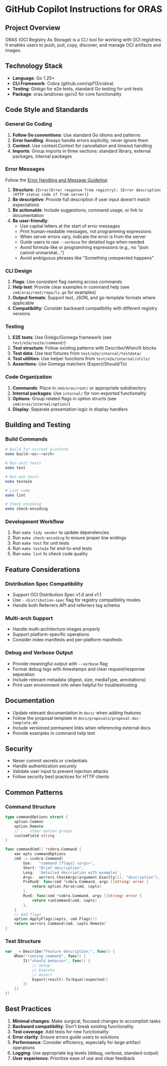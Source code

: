 # GitHub Copilot Instructions for ORAS

## Project Overview

ORAS (OCI Registry As Storage) is a CLI tool for working with OCI registries. It enables users to push, pull, copy, discover, and manage OCI artifacts and images.

## Technology Stack

- **Language**: Go 1.25+
- **CLI Framework**: Cobra (github.com/spf13/cobra)
- **Testing**: Ginkgo for e2e tests, standard Go testing for unit tests
- **Package**: oras.land/oras-go/v2 for core functionality

## Code Style and Standards

### General Go Coding

1. **Follow Go conventions**: Use standard Go idioms and patterns
2. **Error handling**: Always handle errors explicitly, never ignore them
3. **Context**: Use context.Context for cancellation and timeout handling
4. **Imports**: Group imports in three sections: standard library, external packages, internal packages

### Error Messages

Follow the [Error Handling and Message Guideline](../docs/proposals/error-handling-guideline.md):

1. **Structure**: `{Error|Error response from registry}: {Error description (HTTP status code if from server)}`
2. **Be descriptive**: Provide full description if user input doesn't match expectations
3. **Be actionable**: Include suggestions, command usage, or link to documentation
4. **Be user-friendly**:
   - Use capital letters at the start of error messages
   - Print human-readable messages, not programming expressions
   - When server errors vary, indicate the error is from the server
   - Guide users to use `--verbose` for detailed logs when needed
   - Avoid formula-like or programming expressions (e.g., no "json: cannot unmarshal...")
   - Avoid ambiguous phrases like "Something unexpected happens"

### CLI Design

1. **Flags**: Use consistent flag naming across commands
2. **Help text**: Provide clear examples in command help (see `cmd/oras/root/repo/ls.go` for examples)
3. **Output formats**: Support text, JSON, and go-template formats where applicable
4. **Compatibility**: Consider backward compatibility with different registry versions

### Testing

1. **E2E tests**: Use Ginkgo/Gomega framework (see `test/e2e/suite/command/`)
2. **Test structure**: Follow existing patterns with Describe/When/It blocks
3. **Test data**: Use test fixtures from `test/e2e/internal/testdata/`
4. **Test utilities**: Use helper functions from `test/e2e/internal/utils/`
5. **Assertions**: Use Gomega matchers (Expect/Should/To)

### Code Organization

1. **Commands**: Place in `cmd/oras/root/` or appropriate subdirectory
2. **Internal packages**: Use `internal/` for non-exported functionality
3. **Options**: Group related flags in option structs (see `cmd/oras/internal/option/`)
4. **Display**: Separate presentation logic in display handlers

## Building and Testing

### Build Commands

```bash
# Build for current platform
make build-<os>-<arch>

# Run unit tests
make test

# Run e2e tests
make teste2e

# Lint code
make lint

# Check encoding
make check-encoding
```

### Development Workflow

1. Run `make tidy vendor` to update dependencies
2. Run `make check-encoding` to ensure proper line endings
3. Run `make test` for unit tests
4. Run `make teste2e` for end-to-end tests
5. Run `make lint` to check code quality

## Feature Considerations

### Distribution Spec Compatibility

- Support OCI Distribution Spec v1.0 and v1.1
- Use `--distribution-spec` flag for registry compatibility modes
- Handle both Referrers API and referrers tag schema

### Multi-arch Support

- Handle multi-architecture images properly
- Support platform-specific operations
- Consider index manifests and per-platform manifests

### Debug and Verbose Output

- Provide meaningful output with `--verbose` flag
- Format debug logs with timestamps and clear request/response separation
- Include relevant metadata (digest, size, mediaType, annotations)
- Print user environment info when helpful for troubleshooting

## Documentation

- Update relevant documentation in `docs/` when adding features
- Follow the proposal template in `docs/proposals/proposal-doc-template.md`
- Include versioned permanent links when referencing external docs
- Provide examples in command help text

## Security

- Never commit secrets or credentials
- Handle authentication securely
- Validate user input to prevent injection attacks
- Follow security best practices for HTTP clients

## Common Patterns

### Command Structure

```go
type commandOptions struct {
    option.Common
    option.Remote
    // ... other option groups
    customField string
}

func commandCmd() *cobra.Command {
    var opts commandOptions
    cmd := &cobra.Command{
        Use:   "command [flags] <args>",
        Short: "Brief description",
        Long:  `Detailed description with examples`,
        Args:  oerrors.CheckArgs(argument.Exactly(1), "description"),
        PreRunE: func(cmd *cobra.Command, args []string) error {
            return option.Parse(cmd, &opts)
        },
        RunE: func(cmd *cobra.Command, args []string) error {
            return runCommand(cmd, &opts)
        },
    }
    // Add flags
    option.ApplyFlags(&opts, cmd.Flags())
    return oerrors.Command(cmd, &opts.Remote)
}
```

### Test Structure

```go
var _ = Describe("Feature description:", func() {
    When("running command", func() {
        It("should behavior", func() {
            // Setup
            // Execute
            // Assert
            Expect(result).To(Equal(expected))
        })
    })
})
```

## Best Practices

1. **Minimal changes**: Make surgical, focused changes to accomplish tasks
2. **Backward compatibility**: Don't break existing functionality
3. **Test coverage**: Add tests for new functionality
4. **Error clarity**: Ensure errors guide users to solutions
5. **Performance**: Consider efficiency, especially for large artifact operations
6. **Logging**: Use appropriate log levels (debug, verbose, standard output)
7. **User experience**: Prioritize ease of use and clear feedback
